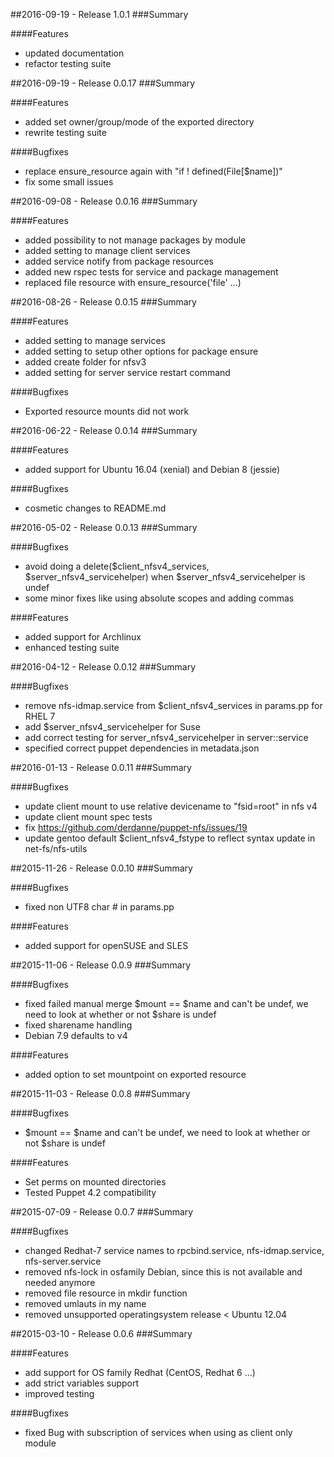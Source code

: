 ##2016-09-19 - Release 1.0.1
###Summary

####Features
- updated documentation
- refactor testing suite

##2016-09-19 - Release 0.0.17
###Summary

####Features
- added set owner/group/mode of the exported directory
- rewrite testing suite

####Bugfixes
- replace ensure_resource again with "if ! defined(File[$name])"
- fix some small issues

##2016-09-08 - Release 0.0.16
###Summary

####Features
- added possibility to not manage packages by module
- added setting to manage client services
- added service notify from package resources
- added new rspec tests for service and package management
- replaced file resource with ensure_resource('file' ...)

##2016-08-26 - Release 0.0.15
###Summary

####Features
- added setting to manage services
- added setting to setup other options for package ensure
- added create folder for nfsv3
- added setting for server service restart command

####Bugfixes
- Exported resource mounts did not work

##2016-06-22 - Release 0.0.14
###Summary

####Features
- added support for Ubuntu 16.04 (xenial) and Debian 8 (jessie)

####Bugfixes
- cosmetic changes to README.md

##2016-05-02 - Release 0.0.13
###Summary

####Bugfixes
- avoid doing a delete($client_nfsv4_services, $server_nfsv4_servicehelper) when $server_nfsv4_servicehelper is undef
- some minor fixes like using absolute scopes and adding commas

####Features
- added support for Archlinux
- enhanced testing suite

##2016-04-12 - Release 0.0.12
###Summary

####Bugfixes
- remove nfs-idmap.service from $client_nfsv4_services in params.pp for RHEL 7
- add $server_nfsv4_servicehelper for Suse
- add correct testing for server_nfsv4_servicehelper in server::service
- specified correct puppet dependencies in metadata.json

##2016-01-13 - Release 0.0.11
###Summary

####Bugfixes
- update client mount to use relative devicename to "fsid=root" in nfs v4
- update client mount spec tests
- fix https://github.com/derdanne/puppet-nfs/issues/19
- update gentoo default $client_nfsv4_fstype to reflect syntax update in net-fs/nfs-utils

##2015-11-26 - Release 0.0.10
###Summary

####Bugfixes
- fixed non UTF8 char # in params.pp

####Features
- added support for openSUSE and SLES

##2015-11-06 - Release 0.0.9
###Summary

####Bugfixes
- fixed failed manual merge $mount == $name and can't be undef, we need to look at whether or not $share is undef
- fixed sharename handling
- Debian 7.9 defaults to v4

####Features
- added option to set mountpoint on exported resource

##2015-11-03 - Release 0.0.8
###Summary

####Bugfixes
- $mount == $name and can't be undef, we need to look at whether or not $share is undef

####Features
- Set perms on mounted directories
- Tested Puppet 4.2 compatibility

##2015-07-09 - Release 0.0.7
###Summary

####Bugfixes
- changed Redhat-7 service names to rpcbind.service, nfs-idmap.service, nfs-server.service
- removed nfs-lock in osfamily Debian, since this is not available and needed anymore
- removed file resource in mkdir function
- removed umlauts in my name
- removed unsupported operatingsystem release < Ubuntu 12.04

##2015-03-10 - Release 0.0.6
###Summary

####Features
- add support for OS family Redhat (CentOS, Redhat 6 ...)
- add strict variables support
- improved testing

####Bugfixes
- fixed Bug with subscription of services when using as client only module
